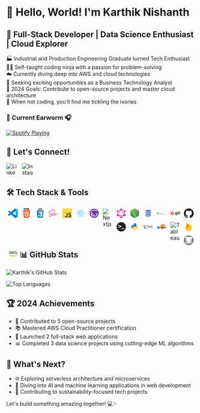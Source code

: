 # 👋 Hello, World! I'm Karthik Nishanth

## 🚀 Full-Stack Developer | Data Science Enthusiast | Cloud Explorer

🏭 Industrial and Production Engineering Graduate turned Tech Enthusiast  
👨‍💻 Self-taught coding ninja with a passion for problem-solving  
☁️ Currently diving deep into AWS and cloud technologies  
💼 Seeking exciting opportunities as a Business Technology Analyst  
🎯 2024 Goals: Contribute to open-source projects and master cloud architecture  
🎹 When not coding, you'll find me tickling the ivories

### 🎵 Current Earworm 🎧

[<img src="https://spotify-nowplaying-python-g8iadcjfm.vercel.app/api/spotify-playing" alt="Spotify Playing" width="350" />](https://open.spotify.com/user/225gpkf2zlqena22dlqzo6vui)

## 🤝 Let's Connect!

[<img align='left' alt='LinkedIn' height="32" width="32" src="https://cdn.jsdelivr.net/npm/simple-icons@v3/icons/linkedin.svg" />](https://www.linkedin.com/in/karthik-nishanth/)
[<img align='left' style='margin-left:10px' alt='Instagram' height="32" width="32" src="https://cdn.jsdelivr.net/npm/simple-icons@v3/icons/instagram.svg" />](https://www.instagram.com/karthik.nish)

<br/>
<br/>

## 🛠️ Tech Stack & Tools

<img align="left" alt="Visual Studio Code" width="26px" style='padding:5px' src="https://raw.githubusercontent.com/github/explore/80688e429a7d4ef2fca1e82350fe8e3517d3494d/topics/visual-studio-code/visual-studio-code.png" />
<img align="left" alt="HTML5" width="26px" style='padding:5px' src="https://raw.githubusercontent.com/github/explore/80688e429a7d4ef2fca1e82350fe8e3517d3494d/topics/html/html.png" />
<img align="left" alt="CSS3" width="26px" style='padding:5px' src="https://raw.githubusercontent.com/github/explore/80688e429a7d4ef2fca1e82350fe8e3517d3494d/topics/css/css.png" />
<img align="left" alt="Sass" width="26px" style='padding:5px' src="https://raw.githubusercontent.com/github/explore/80688e429a7d4ef2fca1e82350fe8e3517d3494d/topics/sass/sass.png" />
<img align="left" alt="JavaScript"  style='padding:5px' width="26px" src="https://raw.githubusercontent.com/github/explore/80688e429a7d4ef2fca1e82350fe8e3517d3494d/topics/javascript/javascript.png" />
<img align="left" style='padding:5px' alt="React" width="26px" src="https://raw.githubusercontent.com/github/explore/80688e429a7d4ef2fca1e82350fe8e3517d3494d/topics/react/react.png" />
<img align="left" alt="Gatsby" width="26px" style='padding:5px' src="https://raw.githubusercontent.com/github/explore/e94815998e4e0713912fed477a1f346ec04c3da2/topics/gatsby/gatsby.png" />
<img align="left" alt="Nextjs" width="26px" style='padding:5px' src="https://cdn.worldvectorlogo.com/logos/next-js.svg" /> 
<img align="left" alt="GraphQL" width="26px" style='padding:5px' src="https://raw.githubusercontent.com/github/explore/80688e429a7d4ef2fca1e82350fe8e3517d3494d/topics/graphql/graphql.png" />
<img align="left" alt="Node.js" width="26px" style='padding:5px' src="https://raw.githubusercontent.com/github/explore/80688e429a7d4ef2fca1e82350fe8e3517d3494d/topics/nodejs/nodejs.png" />
<img align="left" alt="SQL" width="26px" style='padding:5px' src="https://raw.githubusercontent.com/github/explore/80688e429a7d4ef2fca1e82350fe8e3517d3494d/topics/sql/sql.png" />
<img align="left" alt="MongoDB" width="26px" style='padding:5px' src="https://raw.githubusercontent.com/github/explore/80688e429a7d4ef2fca1e82350fe8e3517d3494d/topics/mongodb/mongodb.png" />
<img align="left" alt="Git" width="26px" style='padding:5px' src="https://raw.githubusercontent.com/github/explore/80688e429a7d4ef2fca1e82350fe8e3517d3494d/topics/git/git.png" />
<img align="left" alt="GitHub" width="26px" style='padding:5px' src="https://raw.githubusercontent.com/github/explore/78df643247d429f6cc873026c0622819ad797942/topics/github/github.png" />
<img align="left" alt="Terminal" width="26px" style='padding:5px' src="https://raw.githubusercontent.com/github/explore/80688e429a7d4ef2fca1e82350fe8e3517d3494d/topics/terminal/terminal.png" />
<img align="left" alt="Python" width="26px" style='padding:5px' src="https://raw.githubusercontent.com/github/explore/80688e429a7d4ef2fca1e82350fe8e3517d3494d/topics/python/python.png" />
<img align="left" alt="Flask" width="26px" style='padding:5px' src="https://raw.githubusercontent.com/github/explore/80688e429a7d4ef2fca1e82350fe8e3517d3494d/topics/flask/flask.png" />
<img align="left" alt="SKlearn" width="26px" style='padding:5px' src="https://raw.githubusercontent.com/github/explore/80688e429a7d4ef2fca1e82350fe8e3517d3494d/topics/scikit-learn/scikit-learn.png" />
<img align="left" alt="Tableau" width="26px" style='padding:5px' src="https://logos-world.net/wp-content/uploads/2021/10/Tableau-Logo.png" />
<img align="left" alt="Firebase" width="26px" style='padding:5px' src="https://raw.githubusercontent.com/github/explore/80688e429a7d4ef2fca1e82350fe8e3517d3494d/topics/firebase/firebase.png" />
<img align="left" alt="MaterialUI" width="26px" style='padding:5px' src="https://raw.githubusercontent.com/github/explore/80688e429a7d4ef2fca1e82350fe8e3517d3494d/topics/material-design/material-design.png" />
<img align="left" alt="AWS" width="26px" style='padding:5px' src="https://raw.githubusercontent.com/github/explore/80688e429a7d4ef2fca1e82350fe8e3517d3494d/topics/aws/aws.png" />

<br/>
<br/>
<br/>
<br/>
<br/>

## 📊 GitHub Stats

![Karthik's GitHub Stats](https://github-readme-stats.vercel.app/api?username=karthiknish&count_private=true&show_icons=true&theme=radical)

![Top Languages](https://github-readme-stats.vercel.app/api/top-langs/?username=karthiknish&layout=compact&exclude_repo=github-clone&theme=radical)

## 🏆 2024 Achievements

- 🌟 Contributed to 5 open-source projects
- 📚 Mastered AWS Cloud Practitioner certification
- 🚀 Launched 2 full-stack web applications
- 📊 Completed 3 data science projects using cutting-edge ML algorithms

## 🎯 What's Next?

- 🌐 Exploring serverless architecture and microservices
- 🤖 Diving into AI and machine learning applications in web development
- 🌱 Contributing to sustainability-focused tech projects

Let's build something amazing together! 💻✨
